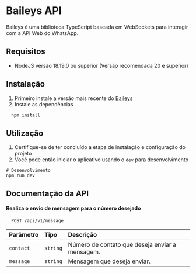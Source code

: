 
# Baileys API

Baileys é uma biblioteca TypeScript baseada em WebSockets para interagir com a API Web do WhatsApp.

## Requisitos
- NodeJS versão 18.19.0 ou superior (Versão recomendada 20 e superior)

## Instalação
1. Primeiro instale a versão mais recente do [Baileys](https://www.npmjs.com/package/baileys)
2. Instale as dependências
```bash
  npm install
```

## Utilização
1. Certifique-se de ter concluído a etapa de instalação e configuração do projeto
2. Você pode então iniciar o aplicativo usando o `dev` para desenvolvimento
```use
# Desenvolvimento
npm run dev
```

## Documentação da API

#### Realiza o envio de mensagem para o número desejado

```http
  POST /api/v1/message
```

| Parâmetro   | Tipo       | Descrição                           |
| :---------- | :--------- | :---------------------------------- |
| `contact` | `string` | Número de contato que deseja enviar a mensagem. |
| `message` | `string` | Mensagem que deseja enviar. |